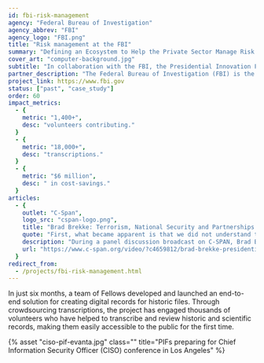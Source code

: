 ```yaml
---
id: fbi-risk-management
agency: "Federal Bureau of Investigation"
agency_abbrev: "FBI"
agency_logo: "FBI.png"
title: "Risk management at the FBI"
summary: "Defining an Ecosystem to Help the Private Sector Manage Risk and Mitigate Threats"
cover_art: "computer-background.jpg"
subtitle: "In collaboration with the FBI, the Presidential Innovation Fellows focused on the challenge of defining an ecosystem to help the private sector manage risk and mitigate threats, as part of the overall strategy to protect the US economy"
partner_description: "The Federal Bureau of Investigation (FBI) is the domestic intelligence and security service of the United States and its principal federal law enforcement agency"
project_link: https://www.fbi.gov
status: ["past", "case_study"]
order: 60
impact_metrics:
  - {
    metric: "1,400+",
    desc: "volunteers contributing."
  }
  - {
    metric: "18,000+",
    desc: "transcriptions."
  }
  - {
    metric: "$6 million",
    desc: " in cost-savings."
  }
articles:
  - {
    outlet: "C-Span",
    logo_src: "cspan-logo.png",
    title: "Brad Brekke: Terrorism, National Security and Partnerships Panel Discussion, October 20, 2016",
    quote: "First, what became apparent is that we did not understand the private sector well. For us to engage beyond transactional events, we need to know each other better. The second principle is finding mutual benefit. As the Presidential Innovation Fellows put it, ‘Measure value, not investigations.’... what is the value proposition for engagement with the private sector. Which then, now that you’ve identified how you work together, you move from information sharing to collaboration. And by collaboration it means, the third principle, you have to co-create the solution, which is a shift culturally. We like the control, we like to dictate what happens, but we’re looking at how do we do that with the private sector. How do we co-create their solution, and quite frankly it actually works better the iterations we've tried.",
    description: "During a panel discussion broadcast on C-SPAN, Brad Brekke, Director, Office of Private Sector from the FBI, talks about key principles the Presidential Innovation Fellows developed as part of the initiative they are driving forward.",
    url: "https://www.c-span.org/video/?c4659812/brad-brekke-presidential-innovation-fellows"
  }
redirect_from:
  - /projects/fbi-risk-management.html
---
```


In just six months, a team of Fellows developed and launched an end-to-end solution for creating digital records for historic files. Through crowdsourcing transcriptions, the project has engaged thousands of volunteers who have helped to transcribe and review historic and scientific records, making them easily accessible to the public for the first time.

{% asset "ciso-pif-evanta.jpg" class="" title="PIFs preparing for Chief Information Security Officer (CISO) conference in Los Angeles" %}
